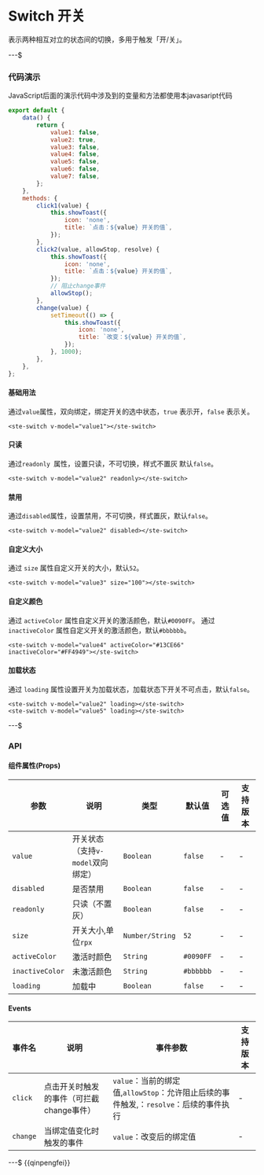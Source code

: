 # Switch 开关

表示两种相互对立的状态间的切换，多用于触发「开/关」。

---$

### 代码演示
JavaScript后面的演示代码中涉及到的变量和方法都使用本javasaript代码
```javascript
export default {
	data() {
		return {
			value1: false,
			value2: true,
			value3: false,
			value4: false,
			value5: false,
			value6: false,
			value7: false,
		};
	},
	methods: {
		click1(value) {
			this.showToast({
				icon: 'none',
				title: `点击：${value} 开关的值`,
			});
		},
		click2(value, allowStop, resolve) {
			this.showToast({
				icon: 'none',
				title: `点击：${value} 开关的值`,
			});
			// 阻止change事件
			allowStop();
		},
		change(value) {
			setTimeout(() => {
				this.showToast({
					icon: 'none',
					title: `改变：${value} 开关的值`,
				});
			}, 1000);
		},
	},
};
```

#### 基础用法
通过`value`属性，双向绑定，绑定开关的选中状态，`true` 表示开，`false` 表示关。
```
<ste-switch v-model="value1"></ste-switch>
```

#### 只读  
通过`readonly `属性，设置只读，不可切换，样式不置灰 默认`false`。 
```
<ste-switch v-model="value2" readonly></ste-switch>
```

#### 禁用  
通过`disabled`属性，设置禁用，不可切换，样式置灰，默认`false`。 
```
<ste-switch v-model="value2" disabled></ste-switch>
```

#### 自定义大小  
通过 `size` 属性自定义开关的大小，默认`52`。 
```
<ste-switch v-model="value3" size="100"></ste-switch>
```

#### 自定义颜色  
通过 `activeColor` 属性自定义开关的激活颜色，默认`#0090FF`。 
通过 `inactiveColor` 属性自定义开关的激活颜色，默认`#bbbbbb`。 
```
<ste-switch v-model="value4" activeColor="#13CE66" inactiveColor="#FF4949"></ste-switch>
```

#### 加载状态  
通过 `loading` 属性设置开关为加载状态，加载状态下开关不可点击，默认`false`。
```
<ste-switch v-model="value2" loading></ste-switch>
<ste-switch v-model="value5" loading></ste-switch>
```

---$
### API
#### 组件属性(Props)

| 参数				| 说明								| 类型				| 默认值		| 可选值	| 支持版本	|
| ---				| ---								| ---				| ---		| ---	| ---		|
| `value`			| 开关状态（支持`v-model`双向绑定）	| `Boolean`			| `false`	| -		| -			|
| `disabled`		| 是否禁用							| `Boolean`			| `false`	| -		| -			|
| `readonly`		| 只读（不置灰）						| `Boolean`			| `false`	| -		| -			|
| `size`			| 开关大小,单位`rpx`					| `Number/String`	| `52`		| -		| -			|
| `activeColor`		| 激活时颜色							| `String`			| `#0090FF`	| -		| -			|
| `inactiveColor`	| 未激活颜色							| `String`			| `#bbbbbb`	| -		| -			|
| `loading`			| 加载中								| `Boolean`			| `false`	| -		| -			|


#### Events
|事件名		|说明									|事件参数																			|支持版本	|
|---		|---									|---																				|---		|
| `click`	|点击开关时触发的事件（可拦截change事件）	|`value`：当前的绑定值,`allowStop`：允许阻止后续的事件触发,：`resolve`：后续的事件执行	| -			|
| `change`	|当绑定值变化时触发的事件					|`value`：改变后的绑定值																| -			|


---$
{{qinpengfei}}